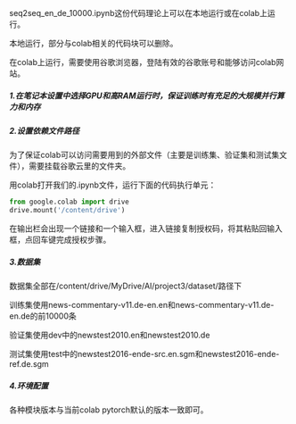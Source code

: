 seq2seq_en_de_10000.ipynb这份代码理论上可以在本地运行或在colab上运行。

本地运行，部分与colab相关的代码块可以删除。

在colab上运行，需要使用谷歌浏览器，登陆有效的谷歌账号和能够访问colab网站。

##### 1.在笔记本设置中选择GPU和高RAM运行时，保证训练时有充足的大规模并行算力和内存

##### 2.设置依赖文件路径

为了保证colab可以访问需要用到的外部文件（主要是训练集、验证集和测试集文件），需要挂载谷歌云里的文件夹。

用colab打开我们的.ipynb文件，运行下面的代码执行单元：

```python
from google.colab import drive
drive.mount('/content/drive')
```

在输出栏会出现一个链接和一个输入框，进入链接复制授权码，将其粘贴回输入框，点回车键完成授权步骤。

##### 3.数据集

数据集全部在/content/drive/MyDrive/AI/project3/dataset/路径下

训练集使用news-commentary-v11.de-en.en和news-commentary-v11.de-en.de的前10000条

验证集使用dev中的newstest2010.en和newstest2010.de

测试集使用test中的newstest2016-ende-src.en.sgm和newstest2016-ende-ref.de.sgm

##### 4.环境配置

各种模块版本与当前colab pytorch默认的版本一致即可。
